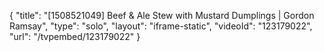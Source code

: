 {
    "title": "[1508521049] Beef & Ale Stew with Mustard Dumplings | Gordon Ramsay",
    "type": "solo",
    "layout": "iframe-static",
    "videoId": "123179022",
    "url": "\/tvpembed\/123179022"
}